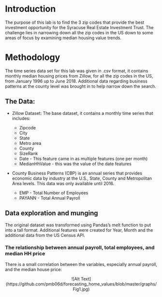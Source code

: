 # Introduction
The purpose of this lab is to find the 3 zip codes that provide the best investment opportunity for the Syracuse Real Estate Investment Trust. The challenge lies in narrowing down all the zip codes in the US down to some areas of focus by examining median housing value trends.

# Methodology
The time series data set for this lab was given in .csv format, it contains monthly median housing prices from Zillow, for all the zip codes in the US, from January 1996 up to June 2018. Additional data regarding business patterns at the county level was brought in to help narrow down the search.

## The Data:
* Zillow Dataset: The base dataset, it contains a monthly time series that includes:
  * Zipcode
  * City
  * State
  * Metro area
  * County
  * SizeRank
  * Date - This feature came in as multiple features (one per month)
  * MedianHhValue - this was the value of the date features

* County Business Patterns (CBP) is an annual series that provides economic data by industry at the U.S., State, County and Metropolitan Area levels. This data was only available until 2016.
  * EMP - Total Number of Employees
  * PAYANN - Total Annual Payroll
  
## Data exploration and munging
The original dataset was transformed using Pandas’s melt function to put into a tall format. Additional features were created for Year, Month and the additional data from the US Census API.

### The relationship between annual payroll, total employees, and median HH price
There is a small correlation between the variables, especially annual payroll, and the median house price:

<p align="center">
![Alt Text](https://github.com/pmb06d/forecasting_home_values/blob/master/graphs/Fig1.jpg)
 </p>
